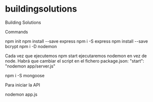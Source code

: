 # buildingsolutions
Building Solutions


Commands

npm init 
npm install --save express
npm i -S express
npm install --save bcrypt
npm i -D nodemon

Cada vez que ejecutemos npm start ejecutaremos nodemon en vez de node. Habrá que cambiar el script en el fichero package.json:
"start": "nodemon app/server.js"

npm i -S mongoose

Para iniciar la API

nodemon app.js